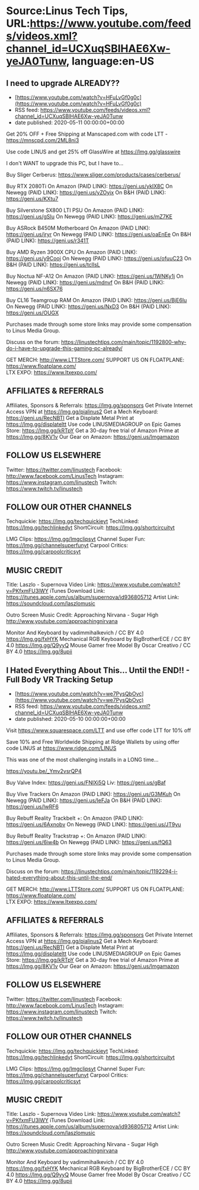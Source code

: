 # Source:Linus Tech Tips, URL:https://www.youtube.com/feeds/videos.xml?channel_id=UCXuqSBlHAE6Xw-yeJA0Tunw, language:en-US

## I need to upgrade ALREADY??
 - [https://www.youtube.com/watch?v=HFuLvGf0g0c](https://www.youtube.com/watch?v=HFuLvGf0g0c)
 - RSS feed: https://www.youtube.com/feeds/videos.xml?channel_id=UCXuqSBlHAE6Xw-yeJA0Tunw
 - date published: 2020-05-11 00:00:00+00:00

Get 20% OFF + Free Shipping at Manscaped.com with code LTT - https://mnscpd.com/2ML8ni3

Use code LINUS and get 25% off GlassWire at https://lmg.gg/glasswire

I don't WANT to upgrade this PC, but I have to...

Buy Sliger Cerberus: https://www.sliger.com/products/cases/cerberus/

Buy RTX 2080Ti
On Amazon (PAID LINK): https://geni.us/ykIX8C
On Newegg (PAID LINK): https://geni.us/yZOyjx
On B&H (PAID LINK): https://geni.us/KXtu7

Buy Silverstone SX800 LTI PSU
On Amazon (PAID LINK): https://geni.us/gSIu
On Newegg (PAID LINK): https://geni.us/mZ7KE

Buy ASRock B450M Motherboard
On Amazon (PAID LINK): https://geni.us/jryr
On Newegg (PAID LINK): https://geni.us/oaEnEe
On B&H (PAID LINK): https://geni.us/r341T

Buy AMD Ryzen 3900X CPU
On Amazon (PAID LINK): https://geni.us/y9Cooj
On Newegg (PAID LINK): https://geni.us/ofuuC23
On B&H (PAID LINK): https://geni.us/tclIsL

Buy Noctua NF-A12
On Amazon (PAID LINK): https://geni.us/1WNKy1j
On Newegg (PAID LINK): https://geni.us/mdnvf
On B&H (PAID LINK): https://geni.us/n6SX76

Buy CL16 Teamgroup RAM
On Amazon (PAID LINK): https://geni.us/BjE6Iu
On Newegg (PAID LINK): https://geni.us/NxD3
On B&H (PAID LINK): https://geni.us/OUGX 

Purchases made through some store links may provide some compensation to Linus Media Group.

Discuss on the forum: https://linustechtips.com/main/topic/1192800-why-do-i-have-to-upgrade-this-gaming-pc-already/


GET MERCH: http://www.LTTStore.com/
SUPPORT US ON FLOATPLANE: https://www.floatplane.com/  
LTX EXPO: https://www.ltxexpo.com/   

AFFILIATES & REFERRALS
---------------------------------------------------
Affiliates, Sponsors & Referrals: https://lmg.gg/sponsors
Get Private Internet Access VPN at https://lmg.gg/pialinus2
Get a Mech Keyboard: https://geni.us/RecNBTI
Get a Displate Metal Print at https://lmg.gg/displateltt
Use code LINUSMEDIAGROUP on Epic Games Store: https://lmg.gg/kRTpY
Get a 30-day free trial of Amazon Prime at https://lmg.gg/8KV1v
Our Gear on Amazon: https://geni.us/lmgamazon
 
FOLLOW US ELSEWHERE
---------------------------------------------------  
Twitter: https://twitter.com/linustech
Facebook: http://www.facebook.com/LinusTech
Instagram: https://www.instagram.com/linustech
Twitch: https://www.twitch.tv/linustech

FOLLOW OUR OTHER CHANNELS
---------------------------------------------------  
Techquickie: https://lmg.gg/techquickieyt
TechLinked: https://lmg.gg/techlinkedyt
ShortCircuit: https://lmg.gg/shortcircuityt

LMG Clips: https://lmg.gg/lmgclipsyt
Channel Super Fun: https://lmg.gg/channelsuperfunyt
Carpool Critics: https://lmg.gg/carpoolcriticsyt

MUSIC CREDIT
---------------------------------------------------  
Title: Laszlo - Supernova
Video Link: https://www.youtube.com/watch?v=PKfxmFU3lWY
iTunes Download Link: https://itunes.apple.com/us/album/supernova/id936805712
Artist Link: https://soundcloud.com/laszlomusic

Outro Screen Music Credit: Approaching Nirvana - Sugar High http://www.youtube.com/approachingnirvana

Monitor And Keyboard by vadimmihalkevich / CC BY 4.0 https://lmg.gg/fxHYK 
Mechanical RGB Keyboard by BigBrotherECE / CC BY 4.0 https://lmg.gg/Q9yyQ 
Mouse Gamer free Model By Oscar Creativo / CC BY 4.0 https://lmg.gg/8upii

## I Hated Everything About This... Until the END!! - Full Body VR Tracking Setup
 - [https://www.youtube.com/watch?v=we7PysQbOvc](https://www.youtube.com/watch?v=we7PysQbOvc)
 - RSS feed: https://www.youtube.com/feeds/videos.xml?channel_id=UCXuqSBlHAE6Xw-yeJA0Tunw
 - date published: 2020-05-10 00:00:00+00:00

Visit https://www.squarespace.com/LTT and use offer code LTT for 10% off

Save 10% and Free Worldwide Shipping at Ridge Wallets by using offer code LINUS at https://www.ridge.com/LINUS

This was one of the most challenging installs in a LONG time...

https://youtu.be/_Ymv2vsrQP4

Buy Valve Index: https://geni.us/FNlXi5Q
Liv: https://geni.us/gBaf

Buy Vive Trackers
On Amazon (PAID LINK): https://geni.us/G3MKuh
On Newegg (PAID LINK): https://geni.us/IeFJa
On B&H (PAID LINK): https://geni.us/lwRF6

Buy Rebuff Reality Trackbelt +:
On Amazon (PAID LINK): https://geni.us/6Axnobv
On Newegg (PAID LINK): https://geni.us/JT9yu

Buy Rebuff Reality Trackstrap +:
On Amazon (PAID LINK): https://geni.us/6iw4b
On Newegg (PAID LINK): https://geni.us/fQ63  

Purchases made through some store links may provide some compensation to Linus Media Group.

Discuss on the forum: https://linustechtips.com/main/topic/1192294-i-hated-everything-about-this-until-the-end/

GET MERCH: http://www.LTTStore.com/
SUPPORT US ON FLOATPLANE: https://www.floatplane.com/  
LTX EXPO: https://www.ltxexpo.com/   

AFFILIATES & REFERRALS
---------------------------------------------------
Affiliates, Sponsors & Referrals: https://lmg.gg/sponsors
Get Private Internet Access VPN at https://lmg.gg/pialinus2
Get a Mech Keyboard: https://geni.us/RecNBTI
Get a Displate Metal Print at https://lmg.gg/displateltt
Use code LINUSMEDIAGROUP on Epic Games Store: https://lmg.gg/kRTpY
Get a 30-day free trial of Amazon Prime at https://lmg.gg/8KV1v
Our Gear on Amazon: https://geni.us/lmgamazon
 
FOLLOW US ELSEWHERE
---------------------------------------------------  
Twitter: https://twitter.com/linustech
Facebook: http://www.facebook.com/LinusTech
Instagram: https://www.instagram.com/linustech
Twitch: https://www.twitch.tv/linustech

FOLLOW OUR OTHER CHANNELS
---------------------------------------------------  
Techquickie: https://lmg.gg/techquickieyt
TechLinked: https://lmg.gg/techlinkedyt
ShortCircuit: https://lmg.gg/shortcircuityt

LMG Clips: https://lmg.gg/lmgclipsyt
Channel Super Fun: https://lmg.gg/channelsuperfunyt
Carpool Critics: https://lmg.gg/carpoolcriticsyt

MUSIC CREDIT
---------------------------------------------------  
Title: Laszlo - Supernova
Video Link: https://www.youtube.com/watch?v=PKfxmFU3lWY
iTunes Download Link: https://itunes.apple.com/us/album/supernova/id936805712
Artist Link: https://soundcloud.com/laszlomusic

Outro Screen Music Credit: Approaching Nirvana - Sugar High http://www.youtube.com/approachingnirvana

Monitor And Keyboard by vadimmihalkevich / CC BY 4.0 https://lmg.gg/fxHYK 
Mechanical RGB Keyboard by BigBrotherECE / CC BY 4.0 https://lmg.gg/Q9yyQ 
Mouse Gamer free Model By Oscar Creativo / CC BY 4.0 https://lmg.gg/8upii

